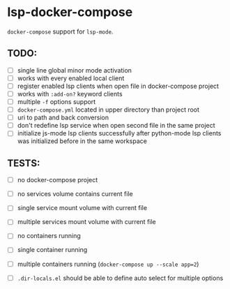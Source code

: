 # lsp-docker-compose

`docker-compose` support for `lsp-mode`.

## TODO:

* [ ] single line global minor mode activation
* [ ] works with every enabled local client
* [ ] register enabled lsp clients when open file in docker-compose project
* [ ] works with `:add-on?` keyword clients
* [ ] multiple `-f` options support
* [ ] `docker-compose.yml` located in upper directory than project root
* [ ] uri to path and back conversion
* [ ] don't redefine lsp service when open second file in the same project
* [ ] initialize js-mode lsp clients successfully after python-mode lsp clients was initialized before in the same workspace

## TESTS:

* [ ] no docker-compose project

* [ ] no services volume contains current file
* [ ] single service mount volume with current file
* [ ] multiple services mount volume with current file

* [ ] no containers running
* [ ] single container running
* [ ] multiple containers running (`docker-compose up --scale app=2`)

* [ ] `.dir-locals.el` should be able to define auto select for multiple options
